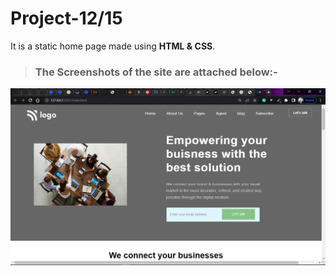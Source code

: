 # Project-12/15 
It is a static home page made using **HTML & CSS**.

> ### The Screenshots of the site are attached below:-

![Project-12 ScreenShot:](SS12.png "Business Landing page")